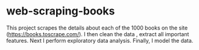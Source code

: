 # web-scraping-books
This project scrapes the details about each of the 1000 books on the site (https://books.toscrape.com/). I then clean the data , extract all important features. Next I perform exploratory data analysis. Finally,  I model the data.
